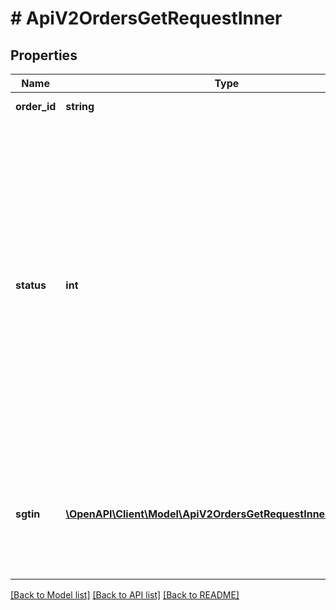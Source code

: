 # # ApiV2OrdersGetRequestInner

## Properties

Name | Type | Description | Notes
------------ | ------------- | ------------- | -------------
**order_id** | **string** | Идентификатор заказа. | [optional]
**status** | **int** | Статус. &#x60;0&#x60; - Новый заказ. &#x60;1&#x60; - В работе. &#x60;2&#x60; - Сборочное задание завершено. &#x60;3&#x60; - Сборочное задание отклонено. &#x60;5&#x60; - На доставке курьером. &#x60;6&#x60; - Клиент получил товар (курьерская доставка и самовывоз). &#x60;7&#x60; - Клиент не принял товар (курьерская доставка и самовывоз). &#x60;8&#x60; - Товар для самовывоза из магазина принят к работе. &#x60;9&#x60; - Товар для самовывоза из магазина готов к выдаче. | [optional]
**sgtin** | [**\OpenAPI\Client\Model\ApiV2OrdersGetRequestInnerSgtinInner[]**](ApiV2OrdersGetRequestInnerSgtinInner.md) | Массив КИЗов. Требуется только для фармацевтической продукции при переводе её в статус &#x60;6&#x60; (\&quot;Клиент получил товар\&quot;). | [optional]

[[Back to Model list]](../../README.md#models) [[Back to API list]](../../README.md#endpoints) [[Back to README]](../../README.md)
